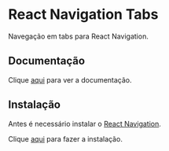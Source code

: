 # React Navigation Tabs

Navegação em tabs para React Navigation.

## Documentação

Clique [aqui](https://github.com/react-navigation/tabs) para ver a documentação.

## Instalação

Antes é necessário instalar o [React Navigation](react-navigation.md).

Clique [aqui](https://www.npmjs.com/package/react-navigation-tabs) para fazer a instalação.
